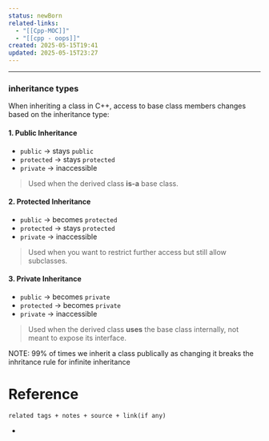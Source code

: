 ```yaml
---
status: newBorn
related-links:
  - "[[Cpp-MOC]]"
  - "[[cpp - oops]]"
created: 2025-05-15T19:41
updated: 2025-05-15T23:27
---
```

---

### inheritance types

When inheriting a class in C++, access to base class members changes based on the inheritance type:

#### 1. **Public Inheritance**

- `public` → stays `public`
- `protected` → stays `protected`
- `private` → inaccessible

> Used when the derived class **is-a** base class.

#### 2. **Protected Inheritance**

- `public` → becomes `protected`
- `protected` → stays `protected`
- `private` → inaccessible

> Used when you want to restrict further access but still allow subclasses.

#### 3. **Private Inheritance**

- `public` → becomes `private`
- `protected` → becomes `private`
- `private` → inaccessible

> Used when the derived class **uses** the base class internally, not meant to expose its interface.

NOTE: 99% of times we inherit a class publically as changing it breaks the inhritance rule for infinite inheritance 

# Reference
`related tags + notes + source + link(if any)`
 

- 